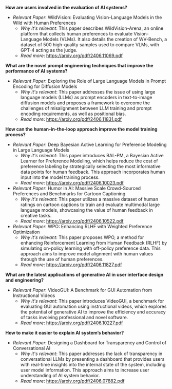 **How are users involved in the evaluation of AI systems?**

- *Relevant Paper*: WildVision: Evaluating Vision-Language Models in the Wild with Human Preferences
    - *Why it's relevant*: This paper describes WildVision-Arena, an online platform that collects human preferences to evaluate Vision-Language Models (VLMs). It also details the creation of WV-Bench, a dataset of 500 high-quality samples used to compare VLMs, with GPT-4 acting as the judge.
    - *Read more*: https://arxiv.org/pdf/2406.11069.pdf 

**What are the novel prompt engineering techniques that improve the performance of AI systems?**

- *Relevant Paper*: Exploring the Role of Large Language Models in Prompt Encoding for Diffusion Models
    - *Why it's relevant*: This paper addresses the issue of using large language models (LLMs) as prompt encoders in text-to-image diffusion models and proposes a framework to overcome the challenges of misalignment between LLM training and prompt encoding requirements, as well as positional bias. 
    - *Read more*: https://arxiv.org/pdf/2406.11831.pdf

**How can the human-in-the-loop approach improve the model training process?**

- *Relevant Paper*: Deep Bayesian Active Learning for Preference Modeling in Large Language Models
    - *Why it's relevant*: This paper introduces BAL-PM, a Bayesian Active Learner for Preference Modeling, which helps reduce the cost of preference labeling by strategically selecting the most informative data points for human feedback. This approach incorporates human input into the model training process. 
    - *Read more*: https://arxiv.org/pdf/2406.10023.pdf
- *Relevant Paper*: Humor in AI: Massive Scale Crowd-Sourced Preferences and Benchmarks for Cartoon Captioning
    - *Why it's relevant*: This paper utilizes a massive dataset of human ratings on cartoon captions to train and evaluate multimodal large language models, showcasing the value of human feedback in creative tasks. 
    - *Read more*: https://arxiv.org/pdf/2406.10522.pdf
- *Relevant Paper*: WPO: Enhancing RLHF with Weighted Preference Optimization
    - *Why it's relevant*: This paper proposes WPO, a method for enhancing Reinforcement Learning from Human Feedback (RLHF) by simulating on-policy learning with off-policy preference data. This approach aims to improve model alignment with human values through the use of human preferences.
    - *Read more*: https://arxiv.org/pdf/2406.11827.pdf

**What are the latest applications of generative AI in user interface design and engineering?**

- *Relevant Paper*: VideoGUI: A Benchmark for GUI Automation from Instructional Videos
    - *Why it's relevant*: This paper introduces VideoGUI, a benchmark for evaluating GUI automation using instructional videos, which explores the potential of generative AI to improve the efficiency and accuracy of tasks involving professional and novel software.
    - *Read more*: https://arxiv.org/pdf/2406.10227.pdf

**How to make it easier to explain AI system’s behavior?**

- *Relevant Paper*: Designing a Dashboard for Transparency and Control of Conversational AI
    - *Why it's relevant*: This paper addresses the lack of transparency in conversational LLMs by presenting a dashboard that provides users with real-time insights into the internal state of the system, including user model information. This approach aims to increase user understanding of AI system behavior.
    - *Read more*: https://arxiv.org/pdf/2406.07882.pdf 
